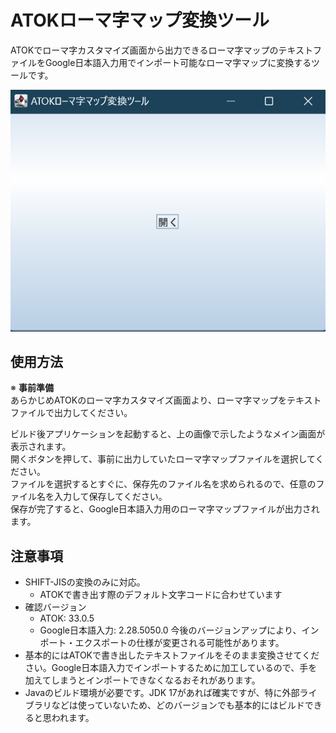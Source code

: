 # ATOKローマ字マップ変換ツール
ATOKでローマ字カスタマイズ画面から出力できるローマ字マップのテキストファイルをGoogle日本語入力用でインポート可能なローマ字マップに変換するツールです。

![メイン画面](images/main.png)

## 使用方法
※ **事前準備**  
あらかじめATOKのローマ字カスタマイズ画面より、ローマ字マップをテキストファイルで出力してください。

ビルド後アプリケーションを起動すると、上の画像で示したようなメイン画面が表示されます。  
開くボタンを押して、事前に出力していたローマ字マップファイルを選択してください。  
ファイルを選択するとすぐに、保存先のファイル名を求められるので、任意のファイル名を入力して保存してください。  
保存が完了すると、Google日本語入力用のローマ字マップファイルが出力されます。

## 注意事項
- SHIFT-JISの変換のみに対応。
  - ATOKで書き出す際のデフォルト文字コードに合わせています
- 確認バージョン
  - ATOK: 33.0.5
  - Google日本語入力: 2.28.5050.0
  今後のバージョンアップにより、インポート・エクスポートの仕様が変更される可能性があります。
- 基本的にはATOKで書き出したテキストファイルをそのまま変換させてください。Google日本語入力でインポートするために加工しているので、手を加えてしまうとインポートできなくなるおそれがあります。
- Javaのビルド環境が必要です。JDK 17があれば確実ですが、特に外部ライブラリなどは使っていないため、どのバージョンでも基本的にはビルドできると思われます。
